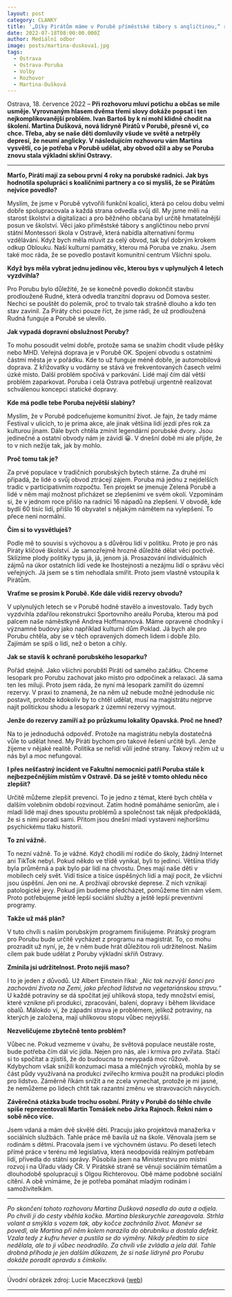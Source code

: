 ```yaml
---
layout: post
category: CLANKY
title: '„Díky Pirátům máme v Porubě příměstské tábory s angličtinou,“ říká nová lídryně Pirátů v Porubě Martina Dušková'
date: 2022-07-18T08:00:00.000Z
author: Mediální odbor
image: posts/martina-duskova1.jpg
tags:
  - Ostrava
  - Ostrava-Poruba
  - Volby
  - Rozhovor
  - Martina-Dušková
---
```


Ostrava, 18. července 2022 – **Při rozhovoru mluví potichu a občas se mile usměje. Vyrovnaným hlasem dvěma třemi slovy dokáže popsat i ten nejkomplikovanější problém. Ivan Bartoš by k ní mohl klidně chodit na školení. Martina Dušková, nová lídryně Pirátů v Porubě, přesně ví, co chce. Třeba, aby se naše děti domluvily všude ve světě a netrpěly depresí, že neumí anglicky. V následujícím rozhovoru vám Martina vysvětlí, co je potřeba v Porubě udělat, aby obvod ožil a aby se Poruba znovu stala výkladní skříní Ostravy.**

<hr />

**Marťo, Piráti mají za sebou první 4 roky na porubské radnici. Jak bys hodnotila spolupráci s koaličními partnery a co si myslíš, že se Pirátům nejvíce povedlo?**

Myslím, že jsme v Porubě vytvořili funkční koalici, která po celou dobu velmi dobře spolupracovala a každá strana odvedla svůj díl. My jsme měli na starost školství a digitalizaci a pro běžného občana byl určitě hmatatelnější posun ve školství. Věci jako příměstské tábory s angličtinou nebo první státní Montessori škola v Ostravě, která nabídla alternativní formu vzdělávání. Když bych měla mluvit za celý obvod, tak byl dobrým krokem odkup Oblouku. Naší kulturní památky, kterou má Poruba ve znaku. Jsem také moc ráda, že se povedlo postavit komunitní centrum Všichni spolu.

**Když bys měla vybrat jednu jedinou věc, kterou bys v uplynulých 4 letech vyzdvihla?**

Pro Porubu bylo důležité, že se konečně povedlo dokončit stavbu prodloužené Rudné, která odvedla tranzitní dopravu od Domova sester. Nechci se pouštět do polemik, proč to trvalo tak strašně dlouho a kdo ten stav zavinil. Za Piráty chci pouze říct, že jsme rádi, že už prodloužená Rudná funguje a Porubě se ulevilo.

**Jak vypadá dopravní obslužnost Poruby?**

To mohu posoudit velmi dobře, protože sama se snažím chodit všude pěšky nebo MHD. Veřejná doprava je v Porubě OK. Spojení obvodu s ostatními částmi města je v pořádku. Kde to už funguje méně dobře, je automobilová doprava. Z křižovatky u vodárny se stává ve frekventovaných časech velmi úzké místo. Další problém spočívá v parkování. Lidé mají čím dál větší problém zaparkovat. Poruba i celá Ostrava potřebují urgentně realizovat schválenou koncepci statické dopravy.

**Kde má podle tebe Poruba největší slabiny?**

Myslím, že v Porubě podceňujeme komunitní život. Je fajn, že tady máme Festival v ulicích, to je prima akce, ale jinak většina lidí jezdí přes rok za kulturou jinam. Dále bych chtěla zmínit legendární porubské dvory. Jsou jedinečné a ostatní obvody nám je závidí 😀. V dnešní době mi ale přijde, že to v nich nežije tak, jak by mohlo.

**Proč tomu tak je?**

Za prvé populace v tradičních porubských bytech stárne. Za druhé mi připadá, že lidé o svůj obvod ztrácejí zájem. Poruba má jednu z nejdelších tradic v participativním rozpočtu. Ten projekt se jmenuje Zelená Porubě a lidé v něm mají možnost přicházet se zlepšeními ve svém okolí. Vzpomínám si, že v jednom roce přišlo na radnici 16 nápadů na zlepšení. V obvodě, kde bydlí 60 tisíc lidí, přišlo 16 obyvatel s nějakým námětem na vylepšení. To přece není normální.

**Čím si to vysvětluješ?**

Podle mě to souvisí s výchovou a s důvěrou lidí v politiku. Proto je pro nás Piráty klíčové školství. Je samozřejmě hrozně důležité dělat věci poctivě. Sklízíme plody politiky typu já, já, jenom já. Prosazování individuálních zájmů na úkor ostatních lidí vede ke lhostejnosti a nezájmu lidí o správu věci veřejných. Já jsem se s tím nehodlala smířit. Proto jsem vlastně vstoupila k Pirátům.

**Vraťme se prosím k Porubě. Kde dále vidíš rezervy obvodu?**

V uplynulých letech se v Porubě hodně stavělo a investovalo. Tady bych vyzdvihla zdařilou rekonstrukci Sportovního areálu Poruba, kterou má pod palcem naše náměstkyně Andrea Hoffmannová. Máme opravené chodníky i významné budovy jako například kulturní dům Poklad. Já bych ale pro Porubu chtěla, aby se v těch opravených domech lidem i dobře žilo. Zajímám se spíš o lidi, než o beton a cihly.

**Jak se stavíš k ochraně porubského lesoparku?**

Pořád stejně. Jako všichni porubští Piráti od samého začátku. Chceme lesopark pro Porubu zachovat jako místo pro odpočinek a relaxaci. Já sama ten les miluji. Proto jsem ráda, že nyní má lesopark zamířit do územní rezervy. V praxi to znamená, že na něm už nebude možné jednoduše nic postavit, protože kdokoliv by to chtěl udělat, musí na magistrátu nejprve najít politickou shodu a lesopark z územní rezervy vyjmout.

**Jenže do rezervy zamíří až po průzkumu lokality Opavská. Proč ne hned?**

Na to je jednoduchá odpověď. Protože na magistrátu nebyla dostatečná vůle to udělat hned. My Piráti bychom pro takové řešení určitě byli. Jenže žijeme v nějaké realitě. Politika se neřídí vůlí jedné strany. Takový režim už u nás byl a moc nefungoval.

**I přes nešťastný incident ve Fakultní nemocnici patří Poruba stále k nejbezpečnějším místům v Ostravě. Dá se ještě v tomto ohledu něco zlepšit?**

Určitě můžeme zlepšit prevenci. To je jedno z témat, které bych chtěla v dalším volebním období rozvinout. Zatím hodně pomáháme seniorům, ale i mladí lidé mají dnes spoustu problémů a společnost tak nějak předpokládá, že si s nimi poradí sami. Přitom jsou dnešní mladí vystaveni nejhoršímu psychickému tlaku historii.

**To zní vážně.**

To nezní vážně. To je vážné. Když chodili mí rodiče do školy, žádný Internet ani TikTok nebyl. Pokud někdo ve třídě vynikal, byli to jedinci. Většina třídy byla průměrná a pak bylo pár lidí na chvostu. Dnes mají naše děti v mobilech celý svět. Vidí tisíce a tisíce úspěšných lidí a mají pocit, že všichni jsou úspěšní. Jen oni ne. A prožívají obrovské deprese. Z nich vznikají patologické jevy. Pokud jim budeme předcházet, pomůžeme tím nám všem. Proto potřebujeme ještě lepší sociální služby a ještě lepší preventivní programy.

**Takže už máš plán?**

V tuto chvíli s naším porubským programem finišujeme. Pirátský program pro Porubu bude určitě vycházet z programu na magistrát. To, co mohu prozradit už nyní, je, že v něm bude hrát důležitou roli udržitelnost. Naším cílem pak bude udělat z Poruby výkladní skříň Ostravy.

**Zmínila jsi udržitelnost. Proto nejíš maso?**

I to je jeden z důvodů. Už Albert Einstein říkal: _„Nic tak nezvýší šanci pro zachování života na Zemi, jako přechod lidstva na vegetariánskou stravu.“_ U každé potraviny se dá spočítat její uhlíková stopa, tedy množství emisí, které vznikne při produkci, zpracování, balení, dopravy i během likvidace obalů. Málokdo ví, že západní strava je problémem, jelikož potraviny, na kterých je založena, mají uhlíkovou stopu vůbec nejvyšší.

**Nezveličujeme zbytečně tento problém?**

Vůbec ne. Pokud vezmeme v úvahu, že světová populace neustále roste, bude potřeba čím dál víc jídla. Nejen pro nás, ale i krmiva pro zvířata. Stačí si to spočítat a zjistíš, že do budoucna to nevypadá moc růžově. Kdybychom však snížili konzumaci masa a mléčných výrobků, mohla by se část půdy využívaná na produkci zvířecího krmiva použít na produkci plodin pro lidstvo. Záměrně říkám snížit a ne zcela vynechat, protože je mi jasné, že nemůžeme po lidech chtít tak razantní změnu ve stravovacích návycích.

**Závěrečná otázka bude trochu osobní. Piráty v Porubě do téhle chvíle spíše reprezentovali Martin Tomášek nebo Jirka Rajnoch. Řekni nám o sobě něco více.**

Jsem vdaná a mám dvě skvělé děti. Pracuju jako projektová manažerka v sociálních službách. Tahle práce mě bavila už na škole. Věnovala jsem se rodinám s dětmi. Pracovala jsem i ve výchovném ústavu. Po deseti letech přímé práce v terénu mě legislativa, která neodpovídá reálným potřebám lidí, přivedla do státní správy. Působila jsem na Ministerstvu pro místní rozvoj i na Úřadu vlády ČR. V Pirátské straně se věnuji sociálním tématům a dlouhodobě spolupracuji s Olgou Richterovou. Obě máme podobné sociální cítění. A obě vnímáme, že je potřeba pomáhat mladým rodinám i samoživitelkám.

---

_Po skončení tohoto rozhovoru Martina Dušková nasedla do auta a odjela. Po chvíli jí do cesty vběhla kočka. Martina bleskurychle zareagovala. Strhla volant a smýkla s vozem tak, aby kočce zachránila život. Manévr se povedl, ale Martina při něm kolem narazila do obrubníku a dostala defekt. Vzala tedy z kufru hever a pustila se do výměny. Nikdy předtím to sice nedělala, ale to ji vůbec neodradilo. Za chvíli vše zvládla a jela dál. Tahle drobná příhoda je jen dalším důkazem, že si naše lídryně pro Porubu dokáže poradit opravdu s čímkoliv._

---

Úvodní obrázek zdroj: Lucie Maceczková \([web](https://www.elemfoto.cz/ "ELEM FOTO")\)

- - -
